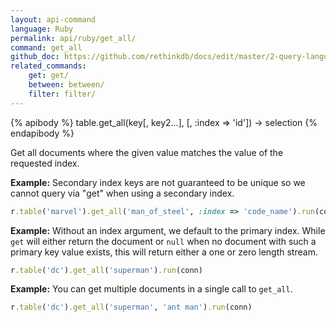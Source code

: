```yaml
---
layout: api-command 
language: Ruby
permalink: api/ruby/get_all/
command: get_all 
github_doc: https://github.com/rethinkdb/docs/edit/master/2-query-language/api/ruby/selecting-data/get_all.md
related_commands:
    get: get/
    between: between/
    filter: filter/
---
```


{% apibody %}
table.get_all(key[, key2...], [, :index => 'id']) → selection
{% endapibody %}

Get all documents where the given value matches the value of the requested index.

__Example:__ Secondary index keys are not guaranteed to be unique so we cannot query via
"get" when using a secondary index.

```rb
r.table('marvel').get_all('man_of_steel', :index => 'code_name').run(conn)
```


__Example:__ Without an index argument, we default to the primary index. While `get` will either return the document or `null` when no document with such a primary key value exists, this will return either a one or zero length stream.

```rb
r.table('dc').get_all('superman').run(conn)
```


__Example:__ You can get multiple documents in a single call to `get_all`.

```rb
r.table('dc').get_all('superman', 'ant man').run(conn)
```


